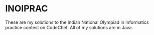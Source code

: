 # INOIPRAC
These are my solutions to the  Indian National Olympiad in Informatics practice contest on CodeChef. All of my solutions are in Java.
